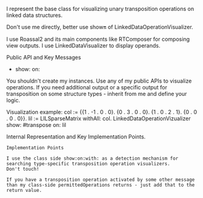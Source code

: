 I represent the base class for visualizing unary transposition operations on linked data structures.

Don't use me directly, better use show:on: of LinkedDataOperationVisualizer.

I use Roassal2 and its main components like RTComposer for composing view outputs.
I use LinkedDataVisualizer to display operands. 

Public API and Key Messages

- show: on: 

You shouldn't create my instances. Use any of my public APIs to visualize operations.
If you need additional output or a specific output for transposition on some structure types - inherit from me and define your logic.

Visualization example:
	col := {{1 . -1 . 0 . 0}.
	{0 . 3 . 0 . 0}.
	{1 . 0 . 2 . 1}.
	{0 . 0 . 0 . 0}}.
	lil := LILSparseMatrix withAll: col.
	LinkedDataOperationVizualizer show: #transpose on: lil

Internal Representation and Key Implementation Points.

    Implementation Points

	I use the class side show:on:with: as a detection mechanism for searching type-specific transposition operation visualizers.
	Don't touch!
	
	If you have a transposition operation activated by some other message than my class-side permittedOperations returns - just add that to the return value.